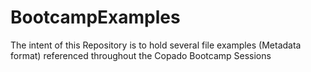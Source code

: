 # BootcampExamples

The intent of this Repository is to hold several file examples (Metadata format) referenced throughout the Copado Bootcamp Sessions
